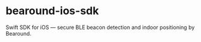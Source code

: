 # bearound-ios-sdk
Swift SDK for iOS — secure BLE beacon detection and indoor positioning by Bearound.
